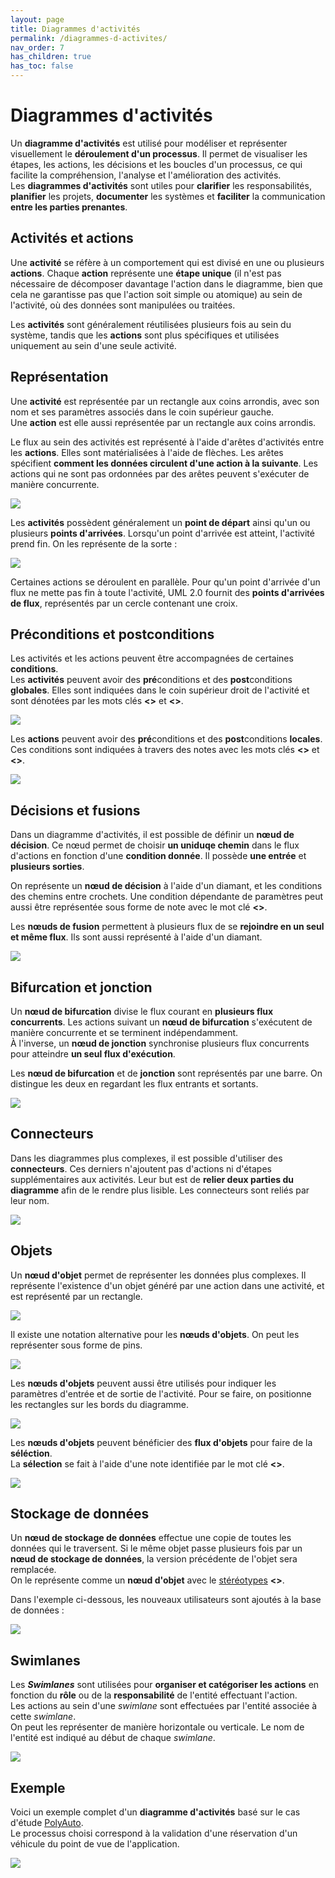 ```yaml
---
layout: page
title: Diagrammes d'activités
permalink: /diagrammes-d-activites/
nav_order: 7
has_children: true
has_toc: false
---
```


# Diagrammes d'activités

Un **diagramme d'activités** est utilisé pour modéliser et représenter visuellement le **déroulement d'un processus**. Il permet de visualiser les étapes, les actions, les décisions et les boucles d'un processus, ce qui facilite la compréhension, l'analyse et l'amélioration des activités.  
Les **diagrammes d'activités** sont utiles pour **clarifier** les responsabilités, **planifier** les projets, **documenter** les systèmes et **faciliter** la communication **entre les parties prenantes**.

## Activités et actions

Une **activité** se réfère à un comportement qui est divisé en une ou plusieurs **actions**. Chaque **action** représente une **étape unique** (il n'est pas nécessaire de décomposer davantage l'action dans le diagramme, bien que cela ne garantisse pas que l'action soit simple ou atomique) au sein de l'activité, où des données sont manipulées ou traitées.

Les **activités** sont généralement réutilisées plusieurs fois au sein du système, tandis que les **actions** sont plus spécifiques et utilisées uniquement au sein d'une seule activité.

## Représentation

Une **activité** est représentée par un rectangle aux coins arrondis, avec son nom et ses paramètres associés dans le coin supérieur gauche.  
Une **action** est elle aussi représentée par un rectangle aux coins arrondis.

Le flux au sein des activités est représenté à l'aide d'arêtes d'activités entre les **actions**. Elles sont matérialisées à l'aide de flèches. Les arêtes spécifient **comment les données circulent d'une action à la suivante**. Les actions qui ne sont pas ordonnées par des arêtes peuvent s'exécuter de manière concurrente.

![](/out/plant_uml/custom/activityRepresentation.svg)

Les **activités** possèdent généralement un **point de départ** ainsi qu'un ou plusieurs **points d'arrivées**. Lorsqu'un point d'arrivée est atteint, l'activité prend fin. On les représente de la sorte :

![](/out/plant_uml/custom/activityStartNode.svg)

Certaines actions se déroulent en parallèle. Pour qu'un point d'arrivée d'un flux ne mette pas fin à toute l'activité, UML 2.0 fournit des **points d'arrivées de flux**, représentés par un cercle contenant une croix.

## Préconditions et postconditions

Les activités et les actions peuvent être accompagnées de certaines **conditions**.  
Les **activités** peuvent avoir des **pré**conditions et des **post**conditions **globales**. Elles sont indiquées dans le coin supérieur droit de l'activité et sont dénotées par les mots clés **<<precondition>>** et **<<postcondition>>**.

![](/out/plant_uml/custom/activityGlobalCondition.svg)

Les **actions** peuvent avoir des **pré**conditions et des **post**conditions **locales**. Ces conditions sont indiquées à travers des notes avec les mots clés **<<localPrecondition>>** et **<<localPostcondition>>**.

![](/out/plant_uml/custom/activityLocalCondition.svg)

## Décisions et fusions

Dans un diagramme d'activités, il est possible de définir un **nœud de décision**. Ce nœud permet de choisir **un uniduqe chemin** dans le flux d'actions en fonction d'une **condition donnée**. Il possède **une entrée** et **plusieurs sorties**.

On représente un **nœud de décision** à l'aide d'un diamant, et les conditions des chemins entre crochets. Une condition dépendante de paramètres peut aussi être représentée sous forme de note avec le mot clé **<<decisionInput>>**.

Les **nœuds de fusion** permettent à plusieurs flux de se **rejoindre en un seul et même flux**. Ils sont aussi représenté à l'aide d'un diamant.

![](/out/plant_uml/custom/activityChoice.svg)

## Bifurcation et jonction

Un **nœud de bifurcation** divise le flux courant en **plusieurs flux concurrents**. Les actions suivant un **nœud de bifurcation** s'exécutent de manière concurrente et se terminent indépendamment.  
À l'inverse, un **nœud de jonction** synchronise plusieurs flux concurrents pour atteindre **un seul flux d'exécution**.

Les **nœud de bifurcation** et de **jonction** sont représentés par une barre. On distingue les deux en regardant les flux entrants et sortants.

![](/out/plant_uml/custom/activityForkJoin.svg)

## Connecteurs

Dans les diagrammes plus complexes, il est possible d'utiliser des **connecteurs**. Ces derniers n'ajoutent pas d'actions ni d'étapes supplémentaires aux activités. Leur but est de **relier deux parties du diagramme** afin de le rendre plus lisible. Les connecteurs sont reliés par leur nom.

![](/out/plant_uml/custom/activityConnector.svg)

## Objets

Un **nœud d'objet** permet de représenter les données plus complexes. Il représente l'existence d'un objet généré par une action dans une activité, et est représenté par un rectangle.

![](/out/plant_uml/custom/activityObject.svg)

Il existe une notation alternative pour les **nœuds d'objets**. On peut les représenter sous forme de pins.

![](/out/plant_uml/custom/activityPins.svg)

Les **nœuds d'objets** peuvent aussi être utilisés pour indiquer les paramètres d'entrée et de sortie de l'activité. Pour se faire, on positionne les rectangles sur les bords du diagramme.

![](/out/plant_uml/custom/activityObjectParameters.svg)

Les **nœuds d'objets** peuvent bénéficier des **flux d'objets** pour faire de la **séléction**.  
La **sélection** se fait à l'aide d'une note identifiée par le mot clé **<<selection>>**.

![](/out/plant_uml/custom/activitySelection.svg)

## Stockage de données

Un **nœud de stockage de données** effectue une copie de toutes les données qui le traversent. Si le même objet passe plusieurs fois par un **nœud de stockage de données**, la version précédente de l'objet sera remplacée.  
On le représente comme un **nœud d'objet** avec le [stéréotypes](../ocl-stereotypes) **<<datastore>>**.

Dans l'exemple ci-dessous, les nouveaux utilisateurs sont ajoutés à la base de données :

![](/out/plant_uml/custom/activityData.svg)

## Swimlanes

Les **_Swimlanes_** sont utilisées pour **organiser et catégoriser les actions** en fonction du **rôle** ou de la **responsabilité** de l'entité effectuant l'action.  
Les actions au sein d'une _swimlane_ sont effectuées par l'entité associée à cette _swimlane_.  
On peut les représenter de manière horizontale ou verticale. Le nom de l'entité est indiqué au début de chaque _swimlane_.

![](/out/plant_uml/custom/activitySwimlane.svg)

## Exemple

Voici un exemple complet d'un **diagramme d'activités** basé sur le cas d'étude [PolyAuto](../polyauto/).  
Le processus choisi correspond à la validation d'une réservation d'un véhicule du point de vue de l'application.

![](/out/plant_uml/custom/activityExemple.svg)
